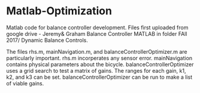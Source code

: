 # Matlab-Optimization

Matlab code for balance controller development. Files first uploaded from google drive - Jeremy& Graham Balance Controller MATLAB in folder FAll 2017/ Dynamic Balance Controls.

The files rhs.m, mainNavigation.m, and balanceControllerOptimizer.m are particularly important. rhs.m incorperates any sensor error. mainNavigation contains physical parameters about the bicycle. balanceControllerOptimizer uses a grid search to test a matrix of gains. The ranges for each gain, k1, k2, and k3 can be set. balanceControllerOptimizer can be run to make a list of viable gains.
